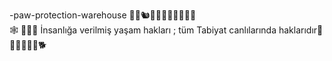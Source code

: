 -paw-protection-warehouse
🐾🐭🐿🦎🐛🐢🐊🐠🐜🦗🐞   
 🕸 🐶🐱🐧 İnsanlığa verilmiş yaşam hakları  ;  tüm Tabiyat canlılarında haklarıdır🦂🐝🦆🦔🦊🐩🐕   
